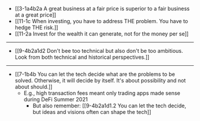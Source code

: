 - [[3-1a4b2a A great business at a fair price is superior to a fair business at a great price]]
- [[11-1c When investing, you have to address THE problem. You have to hedge THE risk.]]
- [[11-2a Invest for the wealth it can generate, not for the money per se]]
---
- [[9-4b2a1d2 Don't bee too technical but also don't be too ambitious. Look from both technical and historical perspectives.]]
---
- [[7-1b4b You can let the tech decide what are the problems to be solved. Otherwise, it will decide by itself. It's about possibility and not about should.]]
  - E.g., high transaction fees meant only trading apps made sense during DeFi Summer 2021
    - But also remember: [[9-4b2a1d1.2 You can let the tech decide, but ideas and visions often can shape the tech]]
